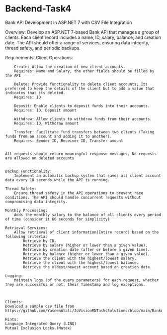 # Backend-Task4

Bank API Development in ASP.NET 7 with CSV File Integration

Overview:
Develop an ASP.NET 7-based Bank API that manages a group of clients. Each client record includes a name, ID, salary, balance, and creation date.
The API should offer a range of services, ensuring data integrity, thread safety, and periodic backups.

Requirements:
    Client Operations:
    
        Create: Allow the creation of new client accounts.
		Requires: Name and Salary, the other fields should be filled by the API

        Delete: Provide functionality to delete client accounts; Its preferred to keep the details of the client but to add a value that indicates that its deleted.
		Requires: ID  

        Deposit: Enable clients to deposit funds into their accounts.
		Requires: ID, Deposit amount

        Withdraw: Allow clients to withdraw funds from their accounts.
		Requires: ID, Withdraw amount

        Transfer: Facilitate fund transfers between two clients (Taking funds from an account and adding it to another).
		Requires: Sender ID, Receiver ID, Transfer amount


	All requests should return meaningful response messages, No requests are allowed on deleted accounts


    Backup Functionality:
        Implement an automatic backup system that saves all client account data every 10 seconds while the API is running.

    Thread Safety:
        Ensure thread safety in the API operations to prevent race conditions. The API should handle concurrent requests without compromising data integrity.

    Monthly Processing:
        Adds the monthly salary to the balance of all clients every period of time (consider it 60 seconds for simplicity)

    Retrieval Services:
        Allow retrieval of client information(Entire record) based on the following criteria:
            Retrieve by ID.
            Retrieve by salary (higher or lower than a given value).
            Retrieve by creation date (after or before a given time).
            Retrieve by balance (higher or lower than a given value).
            Retrieve the client with the highest/lowest salary.
            Retrieve the client with the highest/lowest balance.
            Retrieve the oldest/newest account based on creation date.

    Logging:
        Maintain logs (of the query parameters) for each request, whether they are successful or not, their Timestamp and log exceptions.



    Clients:
	Download a sample csv file from
	https://github.com/YaseenAlali/JoVisionRNTasksSolutions/blob/main/BankApiTask/clients.csv

    Hints:
	Language Integrated Query (LINQ)
	Mutual Exclusion Locks (Mutex)
